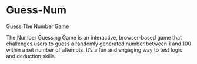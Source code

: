 # Guess-Num
Guess The Number Game

The Number Guessing Game is an interactive, browser-based game that challenges users to guess a randomly generated number between 1 and 100 within a set number of attempts. It’s a fun and engaging way to test logic and deduction skills.

